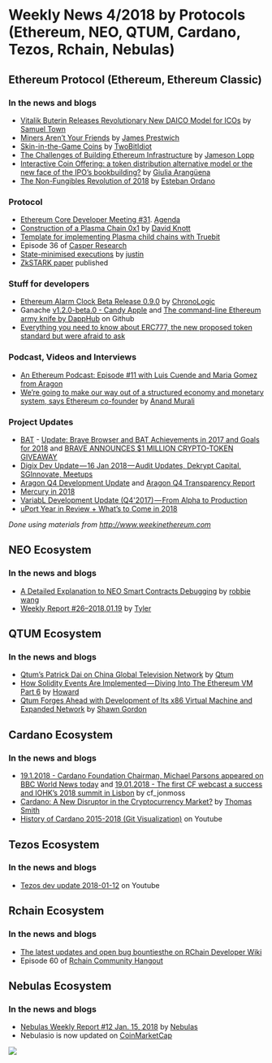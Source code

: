 # Weekly News 4/2018 by Protocols (Ethereum, NEO, QTUM, Cardano, Tezos, Rchain, Nebulas)

## Ethereum Protocol (Ethereum, Ethereum Classic)
### In the news and blogs
* [Vitalik Buterin Releases Revolutionary New DAICO Model for ICOs](https://themerkle.com/vitalik-buterin-releases-revolutionary-new-daico-model-for-icos/) by [Samuel Town](https://themerkle.com/author/samueltown/) 
* [Miners Aren’t Your Friends](https://blog.keep.network/miners-arent-your-friends-cde9b6e0e9ac) by [James Prestwich](https://blog.keep.network/@Prestwich)
* [Skin-in-the-Game Coins](https://medium.com/tbis-weekly-bits/skin-in-the-game-coins-da0afdfdc650) by [TwoBitIdiot](https://medium.com/@twobitidiot)
* [The Challenges of Building Ethereum Infrastructure](https://medium.com/@lopp/the-challenges-of-building-ethereum-infrastructure-87e443e47a4b) by [Jameson Lopp](https://medium.com/@lopp)
* [Interactive Coin Offering: a token distribution alternative model or the new face of the IPO’s bookbuilding?](https://medium.com/fintech4italy/interactive-coin-offering-a-token-distribution-alternative-model-or-the-new-face-of-the-ipos-61eee71e75ef) by [Giulia Arangüena](https://medium.com/@giuara)
* [The Non-Fungibles Revolution of 2018](https://blog.decentraland.org/the-non-fungibles-revolution-of-2018-304270525b05?891) by [Esteban Ordano](https://blog.decentraland.org/@eordano)

### Protocol
* [Ethereum Core Developer Meeting #31](https://www.youtube.com/watch?v=biNCOCQdjQ0). [Agenda](https://github.com/ethereum/pm/issues/29)
* [Construction of a Plasma Chain 0x1](https://blog.omisego.network/construction-of-a-plasma-chain-0x1-614f6ebd1612) by [David Knott](https://blog.omisego.network/@davidlknott)
* [Template for implementing Plasma child chains with Truebit](https://github.com/mrsmkl/truebit-plasma)
* Episode 36 of [Casper Research](https://www.youtube.com/watch?v=f8yZfUIk89g)
* [State-minimised executions](https://ethresear.ch/t/state-minimised-executions/748) by [justin](https://ethresear.ch/u/justin/summary)
* [ZkSTARK paper](https://eprint.iacr.org/2018/046.pdf) published

### Stuff for developers
* [Ethereum Alarm Clock Beta Release 0.9.0](https://blog.chronologic.network/ethereum-alarm-clock-beta-release-0-9-0-ce7bc27dbb6f) by [ChronoLogic](https://blog.chronologic.network/@chronologicnetwork)
* Ganache [v1.2.0-beta.0 - Candy Apple](https://github.com/trufflesuite/ganache/releases/tag/v1.1.0-beta.0) and [The command-line Ethereum army knife by DappHub](https://github.com/dapphub/seth) on Github
* [Everything you need to know about ERC777, the new proposed token standard but were afraid to ask](https://www.reddit.com/r/ethereum/comments/7qjw6x/everything_you_need_to_know_about_erc777_the_new/)

### Podcast, Videos and Interviews  
* [An Ethereum Podcast: Episode #11 with Luis Cuende and Maria Gomez from Aragon](https://thebitcoinpodcast.com/an-ethereum-podcast-episode-11/)
* [We’re going to make our way out of a structured economy and monetary system, says Ethereum co-founder](https://factordaily.com/ethereum-joseph-lubin-interview-india/) by [Anand Murali](https://factordaily.com/author/anand/)

### Project Updates
* [BAT](https://basicattentiontoken.org/) - [Update: Brave Browser and BAT Achievements in 2017 and Goals for 2018](https://brave.com/update-brave-browser-and-bat-achievements-in-2017-and-goals-for-2018/) and [BRAVE ANNOUNCES $1 MILLION CRYPTO-TOKEN GIVEAWAY](https://basicattentiontoken.org/brave-announces-1-million-crypto-token-giveaway/)
* [Digix Dev Update — 16 Jan 2018 — Audit Updates, Dekrypt Capital, SGInnovate, Meetups](https://medium.com/@Digix/digix-dev-update-16-jan-2018-audit-updates-dekrypt-capital-sginnovate-meetups-cc28ed7c332c)
* [Aragon Q4 Development Update](https://blog.aragon.one/aragon-q4-development-update-32a21935333e) and [Aragon Q4 Transparency Report](https://blog.aragon.one/aragon-q4-transparency-report-df3195ba6fd3)
* [Mercury in 2018](https://medium.com/mercuryprotocol/mercury-in-2018-89fad6d44013)
* [VariabL Development Update (Q4'2017) — From Alpha to Production](https://blog.variabl.io/variabl-development-update-q42017-from-alpha-to-production-f13b523a477b)
* [uPort Year in Review + What’s to Come in 2018](https://medium.com/uport/uport-year-in-review-whats-to-come-in-2018-15ccb9214439)

*Done using materials from http://www.weekinethereum.com*

## NEO Ecosystem
### In the news and blogs
* [A Detailed Explanation to NEO Smart Contracts Debugging](https://medium.com/neweconolab/a-detailed-explanation-to-neo-smart-contracts-debugging-9a2267fd1843) by [robbie wang](https://medium.com/@WangRobbie)
* [Weekly Report #26–2018.01.19](https://medium.com/proof-of-working/weekly-report-26-2018-01-19-b766ee379f52) by [Tyler](https://medium.com/@lllwvlvwlll)

## QTUM Ecosystem
### In the news and blogs
* [Qtum’s Patrick Dai on China Global Television Network](https://blog.qtum.org/qtums-patrick-dai-on-china-global-television-network-239a9f4baad5) by [Qtum](https://blog.qtum.org/@Qtum)
* [How Solidity Events Are Implemented — Diving Into The Ethereum VM Part 6](https://blog.qtum.org/how-solidity-events-are-implemented-diving-into-the-ethereum-vm-part-6-30e07b3037b9) by [Howard](https://blog.qtum.org/@hayeah)
* [Qtum Forges Ahead with Development of Its x86 Virtual Machine and Expanded Network](https://bitcoinmagazine.com/articles/qtum-forges-ahead-development-its-x86-virtual-machine-and-expanded-network/) by [Shawn Gordon](https://bitcoinmagazine.com/authors/shawn-gordon/)

## Cardano Ecosystem
### In the news and blogs
* [19.1.2018 - Cardano Foundation Chairman, Michael Parsons appeared on BBC World News today](https://forum.cardanohub.org/t/19-1-2018-cardano-foundation-chairman-michael-parsons-appeared-on-bbc-world-news-today/6532) and [19.01.2018 - The first CF webcast a success and IOHK’s 2018 summit in Lisbon](https://forum.cardanohub.org/t/19-01-2018-the-first-cf-webcast-a-success-and-iohk-s-2018-summit-in-lisbon/6524) by cf_jonmoss
* [Cardano: A New Disruptor in the Cryptocurrency Market?](https://themarketmogul.com/cardano-disruptor-cryptocurrency-market/) by [Thomas Smith](https://themarketmogul.com/author/thomassmith/)
* [History of Cardano 2015-2018 (Git Visualization)](https://www.youtube.com/watch?v=YtSfJqP04cQ) on Youtube

## Tezos Ecosystem
### In the news and blogs
* [Tezos dev update 2018-01-12](https://www.youtube.com/watch?v=NdR4YpkK_HQ&feature=youtu.be&a=) on Youtube

## Rchain Ecosystem
### In the news and blogs
* [The latest updates and open bug bountiesthe on RChain Developer Wiki](https://rchain.atlassian.net/wiki/spaces/CORE/overview)
* Episode 60 of [Rchain Community Hangout](https://www.youtube.com/watch?v=LzLkc6ihLmQ)


## Nebulas Ecosystem
### In the news and blogs
* [Nebulas Weekly Report #12 Jan. 15, 2018](https://medium.com/nebulasio/nebulas-weekly-report-12-jan-15-2018-675cf0fcafe5) by [Nebulas](https://medium.com/@nebulasio)
* Nebulasio is now updated on [CoinMarketCap](https://coinmarketcap.com/currencies/nebulas-token/)


[![](https://steemitimages.com/DQmdkWT6cCPVYNzZASwHD3WZ5hKpHQv7927MvBt8wRYDDEC/image.png)](http://company.cyber.fund/#newsletter)
